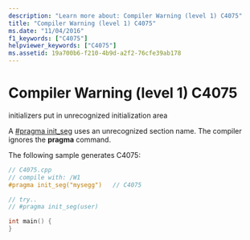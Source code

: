 ```yaml
---
description: "Learn more about: Compiler Warning (level 1) C4075"
title: "Compiler Warning (level 1) C4075"
ms.date: "11/04/2016"
f1_keywords: ["C4075"]
helpviewer_keywords: ["C4075"]
ms.assetid: 19a700b6-f210-4b9d-a2f2-76cfe39ab178
---
```

# Compiler Warning (level 1) C4075

initializers put in unrecognized initialization area

A [#pragma init_seg](../../preprocessor/init-seg.md) uses an unrecognized section name. The compiler ignores the **pragma** command.

The following sample generates C4075:

```cpp
// C4075.cpp
// compile with: /W1
#pragma init_seg("mysegg")   // C4075

// try..
// #pragma init_seg(user)

int main() {
}
```
